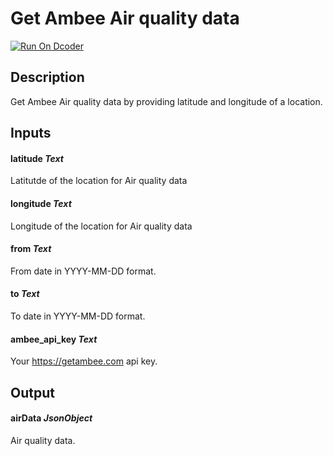 # Get Ambee Air quality data
[![Run On Dcoder](https://static-content.dcoder.tech/dcoder-assets/run-on-dcoder.svg)](https://code.dcoder.tech/feed/block/60e171ad2938a18a0daf5e32)

## Description
Get Ambee Air quality data by providing latitude and longitude of a location.

## Inputs
#### **latitude**  *Text*
Latitutde of the location for Air quality data
#### **longitude**  *Text*
Longitude of the location for Air quality data
#### **from**  *Text*
From date in YYYY-MM-DD format.
#### **to**  *Text*
To date in YYYY-MM-DD format.
#### **ambee_api_key**  *Text*
Your https://getambee.com api key.

## Output
#### **airData**  *JsonObject*
Air quality data.

